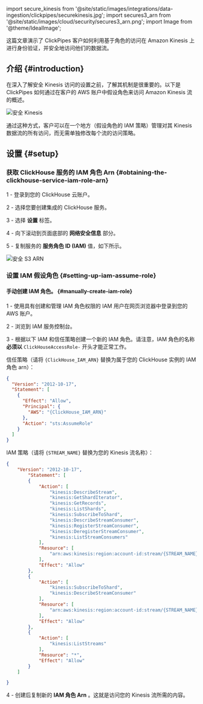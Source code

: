 import secure_kinesis from '@site/static/images/integrations/data-ingestion/clickpipes/securekinesis.jpg';
import secures3_arn from '@site/static/images/cloud/security/secures3_arn.png';
import Image from '@theme/IdealImage';

这篇文章演示了 ClickPipes 客户如何利用基于角色的访问在 Amazon Kinesis 上进行身份验证，并安全地访问他们的数据流。

## 介绍 {#introduction}

在深入了解安全 Kinesis 访问的设置之前，了解其机制是很重要的。以下是 ClickPipes 如何通过在客户的 AWS 账户中假设角色来访问 Amazon Kinesis 流的概述。

<Image img={secure_kinesis} alt="安全 Kinesis" size="lg" border/>

通过这种方式，客户可以在一个地方（假设角色的 IAM 策略）管理对其 Kinesis 数据流的所有访问，而无需单独修改每个流的访问策略。

## 设置 {#setup}

### 获取 ClickHouse 服务的 IAM 角色 Arn {#obtaining-the-clickhouse-service-iam-role-arn}

1 - 登录到您的 ClickHouse 云账户。

2 - 选择您要创建集成的 ClickHouse 服务。

3 - 选择 **设置** 标签。

4 - 向下滚动到页面底部的 **网络安全信息** 部分。

5 - 复制服务的 **服务角色 ID (IAM)** 值，如下所示。

<Image img={secures3_arn} alt="安全 S3 ARN" size="lg" border/>

### 设置 IAM 假设角色 {#setting-up-iam-assume-role}

#### 手动创建 IAM 角色。 {#manually-create-iam-role}

1 - 使用具有创建和管理 IAM 角色权限的 IAM 用户在网页浏览器中登录到您的 AWS 账户。

2 - 浏览到 IAM 服务控制台。

3 - 根据以下 IAM 和信任策略创建一个新的 IAM 角色。请注意，IAM 角色的名称 **必须以** `ClickHouseAccessRole-` 开头才能正常工作。

信任策略（请将 `{ClickHouse_IAM_ARN}` 替换为属于您的 ClickHouse 实例的 IAM 角色 arn）：

```json
{
  "Version": "2012-10-17",
  "Statement": [
    {
      "Effect": "Allow",
      "Principal": {
        "AWS": "{ClickHouse_IAM_ARN}"
      },
      "Action": "sts:AssumeRole"
    }
  ]
}
```

IAM 策略（请将 `{STREAM_NAME}` 替换为您的 Kinesis 流名称）：

```json
{
    "Version": "2012-10-17",
        "Statement": [
        {
            "Action": [
                "kinesis:DescribeStream",
                "kinesis:GetShardIterator",
                "kinesis:GetRecords",
                "kinesis:ListShards",
                "kinesis:SubscribeToShard",
                "kinesis:DescribeStreamConsumer",
                "kinesis:RegisterStreamConsumer",
                "kinesis:DeregisterStreamConsumer",
                "kinesis:ListStreamConsumers"
            ],
            "Resource": [
                "arn:aws:kinesis:region:account-id:stream/{STREAM_NAME}"
            ],
            "Effect": "Allow"
        },
        {
            "Action": [
                "kinesis:SubscribeToShard",
                "kinesis:DescribeStreamConsumer"
            ],
            "Resource": [
                "arn:aws:kinesis:region:account-id:stream/{STREAM_NAME}/*"
            ],
            "Effect": "Allow"
        },
        {
            "Action": [
                "kinesis:ListStreams"
            ],
            "Resource": "*",
            "Effect": "Allow"
        }
    ]

}
```

4 - 创建后复制新的 **IAM 角色 Arn** 。这就是访问您的 Kinesis 流所需的内容。
